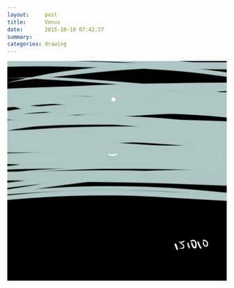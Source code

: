 ```yaml
---
layout:     post
title:      Venus
date:       2015-10-10 07:42:37
summary:    
categories: drawing
---
```

![Venus](/images/blog/Venus.png "一星和月看多時")
